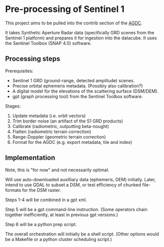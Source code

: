 Pre-processing of Sentinel 1
============================

This project aims to be pulled into the contrib section of the [AGDC](https://github.com/data-cube/agdc-v2). 

It takes Synthetic Aperture Radar data (specifically GRD scenes from the Sentinel 1 platform) and prepares it for ingestion into the datacube. It uses the Sentinel Toolbox (SNAP 4.0) software.

Processing steps
----------------
Prerequisites: 
- Sentinel 1 GRD (ground-range, detected amplitude) scenes.
- Precise orbital ephemeris metadata. (Possibly also calibration?)
- A digital model for the elevations of the scattering surface (DSM/DEM).
- gpt (graph processing tool) from the Sentinel Toolbox software.

Stages:

1. Update metadata (i.e. orbit vectors)
2. Trim border noise (an artifact of the S1 GRD products)
3. Calibrate (radiometric, outputting beta-nought)
4. Flatten (radiometric terrain correction)
5. Range-Doppler (geometric terrain correction)
6. Format for the AGDC (e.g. export metadata, tile and index)

Implementation
--------------
Note, this is "for now" and not necessarily optimal.

Will use auto-downloaded auxilliary data (ephemeris, DEM) initially. Later, intend to use GDAL to subset a DSM, or test efficiency of chunked file-formats for the DSM raster.

Steps 1-4 will be combined in a gpt xml.

Step 5 will be a gpt command-line instruction. (Some operators chain together inefficiently, at least in previous gpt versions.)

Step 6 will be a python prep script.

The overall orchestration will initially be a shell script. (Other options would be a Makefile or a python cluster scheduling script.)

